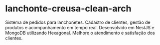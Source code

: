 # lanchonte-creusa-clean-arch
Sistema de pedidos para lanchonetes. Cadastro de clientes, gestão de produtos e acompanhamento em tempo real. Desenvolvido em NestJS e MongoDB utilizando Hexagonal. Melhore o atendimento e satisfação dos clientes.
